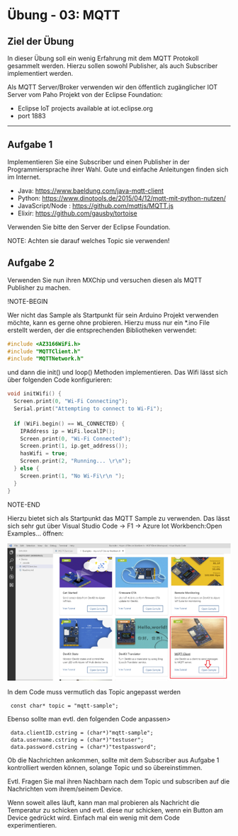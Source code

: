 # Übung - 03: MQTT

## Ziel der Übung

In dieser Übung soll ein wenig Erfahrung mit dem MQTT Protokoll gesammelt werden. Hierzu sollen sowohl Publisher, als auch Subscriber implementiert werden.

Als MQTT Server/Broker verwenden wir den öffentlich zugänglicher IOT Server vom Paho Projekt von der Eclipse Foundation: 

 - Eclipse IoT projects available at iot.eclipse.org
 - port 1883 

---

## Aufgabe 1
Implementieren Sie eine Subscriber und einen Publisher in der Programmiersprache ihrer Wahl. Gute und einfache Anleitungen finden sich im Internet.

- Java: https://www.baeldung.com/java-mqtt-client
- Python: https://www.dinotools.de/2015/04/12/mqtt-mit-python-nutzen/
- JavaScript/Node : https://github.com/mqttjs/MQTT.js
- Elixir: https://github.com/gausby/tortoise

Verwenden Sie bitte den Server der Eclipse Foundation.

NOTE: Achten sie darauf welches Topic sie verwenden!

## Aufgabe 2

Verwenden Sie nun ihren MXChip und versuchen diesen als MQTT Publisher zu machen. 

!NOTE-BEGIN

Wer nicht das Sample als Startpunkt für sein Arduino Projekt verwenden möchte, kann es gerne ohne probieren. Hierzu muss nur ein *.ino File erstellt werden, der die entsprechenden Bibliotheken verwendet:

```C
#include <AZ3166WiFi.h>
#include "MQTTClient.h"
#include "MQTTNetwork.h"
```


und dann die init() und loop() Methoden implementieren. Das Wifi lässt sich über folgenden Code konfigurieren:

```c
void initWifi() {
  Screen.print(0, "Wi-Fi Connecting");
  Serial.print("Attempting to connect to Wi-Fi");
  
  if (WiFi.begin() == WL_CONNECTED) {
    IPAddress ip = WiFi.localIP();
    Screen.print(0, "Wi-Fi Connected");
    Screen.print(1, ip.get_address());
    hasWifi = true;
    Screen.print(2, "Running... \r\n");
  } else {
    Screen.print(1, "No Wi-Fi\r\n ");
  }
}
```
NOTE-END

Hierzu bietet sich als Startpunkt das MQTT Sample zu verwenden. Das lässt sich sehr gut über Visual Studio Code -> F1 -> Azure Iot Workbench:Open Examples... öffnen:

![MQTT Projekt](mqtt-project.png)

In dem Code muss vermutlich das Topic angepasst werden 

```
 const char* topic = "mqtt-sample";
 ```

 Ebenso sollte man evtl. den folgenden Code anpassen>

 ```
  data.clientID.cstring = (char*)"mqtt-sample";
  data.username.cstring = (char*)"testuser";
  data.password.cstring = (char*)"testpassword";
 ```

 Ob die Nachrichten ankommen, sollte mit dem Subscriber aus Aufgabe 1 kontrolliert werden können, solange Topic und so übereinstimmen.

 Evtl. Fragen Sie mal ihren Nachbarn nach dem Topic und subscriben auf die Nachrichten vom ihrem/seinem Device.

 Wenn soweit alles läuft, kann man mal probieren als Nachricht die Temperatur zu schicken und evtl. diese nur schicken, wenn ein Button am Device gedrückt wird. Einfach mal ein wenig mit dem Code experimentieren.